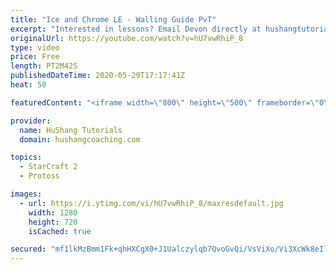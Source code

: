 ```yaml
---
title: "Ice and Chrome LE - Walling Guide PvT"
excerpt: "Interested in lessons? Email Devon directly at hushangtutorials@outlook.com ------------------------------------------------------------------------------------------------------- Want to support HuShang Tutorials directly? Patreon is a website where you can contribute a monthly donation that will help"
originalUrl: https://youtube.com/watch?v=hU7vwRhiP_8
type: video
price: Free
length: PT2M42S
publishedDateTime: 2020-05-29T17:17:41Z
heat: 50

featuredContent: "<iframe width=\"800\" height=\"500\" frameborder=\"0\" src=\"https://www.youtube.com/embed/hU7vwRhiP_8\" allow=\"accelerometer; autoplay; encrypted-media; gyroscope; picture-in-picture\" allowfullscreen></iframe>"

provider:
  name: HuShang Tutorials
  domain: hushangcoaching.com

topics:
  - StarCraft 2
  - Protoss

images:
  - url: https://i.ytimg.com/vi/hU7vwRhiP_8/maxresdefault.jpg
    width: 1280
    height: 720
    isCached: true

secured: "mf1lkMzBmm1Fk+qhHXCgX0+J1Ualczylqb7QvoGvQi/VsViXo/Vi3XcWk8eIlYB83CvpfD6wFs28nBgpSoWcKeQp4Kn+JQvy4mTjhjSNCu7tF/gXdAOC8KIbhIuylellHDR6h946VtWA2Fa2OqCYBLCwsvqPWuiAsOmWYUToHTdx05auvexVrmJXo2ne6Nds9glVX0v8XEKIyMQUOS8L8da/vAGz8lv3TGwUpaDfLRRyJlPL70byZ4vXyUN4EXC/ZChZx/Nly5mRPlge+FvRO6Zh2a77fqPjNzmY1hxrGVlqq4xMz7sg9TR6/k899HrwTdALVUeXwLcE73U+8SMGlH5FdJF8YUKaj2SGHOBu0R49E5TZduGUsgyIMw74NcF97vhfbSyEdxgyFGAUAp0J98gV28lWILVVtdlsgJ/UhZg=;vvn3iPO1rpHoOmdzN/Cm+Q=="
---
```


